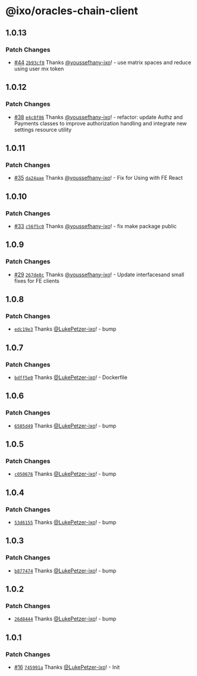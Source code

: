 # @ixo/oracles-chain-client

## 1.0.13

### Patch Changes

- [#44](https://github.com/ixoworld/ixo-oracles-boilerplate/pull/44) [`2b93cf8`](https://github.com/ixoworld/ixo-oracles-boilerplate/commit/2b93cf8ef3839c36f03249b9392606211a22a0db) Thanks [@youssefhany-ixo](https://github.com/youssefhany-ixo)! - use matrix spaces and reduce using user mx token

## 1.0.12

### Patch Changes

- [#38](https://github.com/ixoworld/ixo-oracles-boilerplate/pull/38) [`e4c8f86`](https://github.com/ixoworld/ixo-oracles-boilerplate/commit/e4c8f866f6a51716e0c2074c9fe54d76beb4e92f) Thanks [@youssefhany-ixo](https://github.com/youssefhany-ixo)! - refactor: update Authz and Payments classes to improve authorization handling and integrate new settings resource utility

## 1.0.11

### Patch Changes

- [#35](https://github.com/ixoworld/ixo-oracles-boilerplate/pull/35) [`da24aae`](https://github.com/ixoworld/ixo-oracles-boilerplate/commit/da24aae97260c4fa186d3a2cc8f797c731d9cb98) Thanks [@youssefhany-ixo](https://github.com/youssefhany-ixo)! - Fix for Using with FE React

## 1.0.10

### Patch Changes

- [#33](https://github.com/ixoworld/ixo-oracles-boilerplate/pull/33) [`c56f5c0`](https://github.com/ixoworld/ixo-oracles-boilerplate/commit/c56f5c0aff5867e300a7008c480bd76abd68557e) Thanks [@youssefhany-ixo](https://github.com/youssefhany-ixo)! - fix make package public

## 1.0.9

### Patch Changes

- [#29](https://github.com/ixoworld/ixo-oracles-boilerplate/pull/29) [`267de8c`](https://github.com/ixoworld/ixo-oracles-boilerplate/commit/267de8c8065387f69ae882920e101331fb93d2dd) Thanks [@youssefhany-ixo](https://github.com/youssefhany-ixo)! - Update interfacesand small fixes for FE clients

## 1.0.8

### Patch Changes

- [`edc19e3`](https://github.com/ixoworld/ixo-oracles-boilerplate/commit/edc19e39da21347af70f71432b297a6bfb135435) Thanks [@LukePetzer-ixo](https://github.com/LukePetzer-ixo)! - bump

## 1.0.7

### Patch Changes

- [`bdff5e0`](https://github.com/ixoworld/ixo-oracles-boilerplate/commit/bdff5e0fdee1b52bbdd84f6c68d6cd6679b9c05d) Thanks [@LukePetzer-ixo](https://github.com/LukePetzer-ixo)! - Dockerfile

## 1.0.6

### Patch Changes

- [`6505d49`](https://github.com/ixoworld/ixo-oracles-boilerplate/commit/6505d4907e0a0f27656a72e5f334cfeba08a22b9) Thanks [@LukePetzer-ixo](https://github.com/LukePetzer-ixo)! - bump

## 1.0.5

### Patch Changes

- [`c050676`](https://github.com/ixoworld/ixo-oracles-boilerplate/commit/c050676976a8f2bf90d9ecc55be115614639c253) Thanks [@LukePetzer-ixo](https://github.com/LukePetzer-ixo)! - bump

## 1.0.4

### Patch Changes

- [`53d6155`](https://github.com/ixoworld/ixo-oracles-boilerplate/commit/53d61558d5054d74288b38d4af47a60d15a066a6) Thanks [@LukePetzer-ixo](https://github.com/LukePetzer-ixo)! - bump

## 1.0.3

### Patch Changes

- [`b877474`](https://github.com/ixoworld/ixo-oracles-boilerplate/commit/b877474ee6d45e211212df15fbea337b338b8850) Thanks [@LukePetzer-ixo](https://github.com/LukePetzer-ixo)! - bump

## 1.0.2

### Patch Changes

- [`26d8444`](https://github.com/ixoworld/ixo-oracles-boilerplate/commit/26d84448ac92b038df0330758f978d6be352b115) Thanks [@LukePetzer-ixo](https://github.com/LukePetzer-ixo)! - bump

## 1.0.1

### Patch Changes

- [#16](https://github.com/ixoworld/ixo-oracles-boilerplate/pull/16) [`745991a`](https://github.com/ixoworld/ixo-oracles-boilerplate/commit/745991a3fc7fb9ac640dc6fd2aad5a17781df9b7) Thanks [@LukePetzer-ixo](https://github.com/LukePetzer-ixo)! - Init
